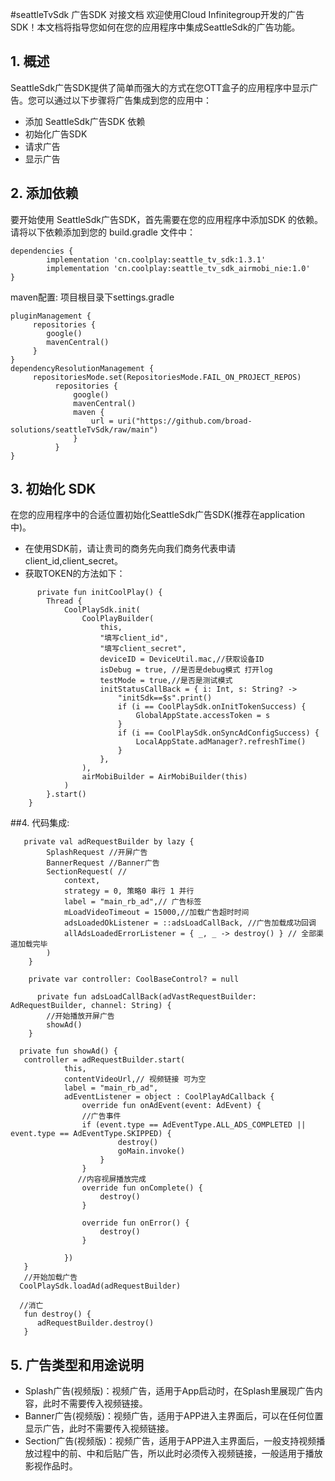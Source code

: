 #seattleTvSdk 广告SDK 对接文档
欢迎使用Cloud Infinitegroup开发的广告SDK！本文档将指导您如何在您的应用程序中集成SeattleSdk的广告功能。

## 1. 概述

SeattleSdk广告SDK提供了简单而强大的方式在您OTT盒子的应用程序中显示广告。您可以通过以下步骤将广告集成到您的应用中：

- 添加 SeattleSdk广告SDK 依赖
- 初始化广告SDK
- 请求广告
- 显示广告

## 2. 添加依赖

要开始使用 SeattleSdk广告SDK，首先需要在您的应用程序中添加SDK 的依赖。请将以下依赖添加到您的
build.gradle 文件中：

    dependencies {
            implementation 'cn.coolplay:seattle_tv_sdk:1.3.1'
            implementation 'cn.coolplay:seattle_tv_sdk_airmobi_nie:1.0'
    }

maven配置: 项目根目录下settings.gradle

    pluginManagement {
         repositories {
            google()
            mavenCentral()
         }
    }
    dependencyResolutionManagement {
         repositoriesMode.set(RepositoriesMode.FAIL_ON_PROJECT_REPOS)
              repositories {
                  google()
                  mavenCentral()
                  maven {
                      url = uri("https://github.com/broad-solutions/seattleTvSdk/raw/main")
                  }
              }
    }

## 3. 初始化 SDK

在您的应用程序中的合适位置初始化SeattleSdk广告SDK(推荐在application 中)。

- 在使用SDK前，请让贵司的商务先向我们商务代表申请client_id,client_secret。
- 获取TOKEN的方法如下：

```
      private fun initCoolPlay() {
        Thread {
            CoolPlaySdk.init(
                CoolPlayBuilder(
                    this,
                    "填写client_id",
                    "填写client_secret",
                    deviceID = DeviceUtil.mac,//获取设备ID
                    isDebug = true, //是否是debug模式 打开log
                    testMode = true,//是否是测试模式
                    initStatusCallBack = { i: Int, s: String? ->
                        "initSdk==$s".print()
                        if (i == CoolPlaySdk.onInitTokenSuccess) {
                            GlobalAppState.accessToken = s
                        }
                        if (i == CoolPlaySdk.onSyncAdConfigSuccess) {
                            LocalAppState.adManager?.refreshTime()
                        }
                    },
                ),
                airMobiBuilder = AirMobiBuilder(this)
            )
        }.start()
    }
```

##4. 代码集成:

```
   private val adRequestBuilder by lazy {
        SplashRequest //开屏广告
        BannerRequest //Banner广告
        SectionRequest( //
            context,
            strategy = 0, 策略0 串行 1 并行
            label = "main_rb_ad",// 广告标签
            mLoadVideoTimeout = 15000,//加载广告超时时间
            adsLoadedOkListener = ::adsLoadCallBack, //广告加载成功回调
            allAdsLoadedErrorListener = { _, _ -> destroy() } // 全部渠道加载完毕
        )
    }

    private var controller: CoolBaseControl? = null
    
      private fun adsLoadCallBack(adVastRequestBuilder: AdRequestBuilder, channel: String) {
        //开始播放开屏广告
        showAd()
    }
    
  private fun showAd() { 
   controller = adRequestBuilder.start(
            this,
            contentVideoUrl,// 视频链接 可为空
            label = "main_rb_ad",
            adEventListener = object : CoolPlayAdCallback {
                override fun onAdEvent(event: AdEvent) {
                //广告事件
                if (event.type == AdEventType.ALL_ADS_COMPLETED || event.type == AdEventType.SKIPPED) {
                        destroy()
                        goMain.invoke()
                    }
                }
               //内容视屏播放完成
                override fun onComplete() {
                    destroy()
                }

                override fun onError() {
                    destroy()
                }

            })
   }
   //开始加载广告
  CoolPlaySdk.loadAd(adRequestBuilder)
  
  //消亡
   fun destroy() {  
      adRequestBuilder.destroy()
   }

```

## 5. 广告类型和用途说明

- Splash广告(视频版)：视频广告，适用于App启动时，在Splash里展现广告内容，此时不需要传入视频链接。
- Banner广告(视频版)：视频广告，适用于APP进入主界面后，可以在任何位置显示广告，此时不需要传入视频链接。
- Section广告(视频版)：视频广告，适用于APP进入主界面后，一般支持视频播放过程中的前、中和后贴广告，所以此时必须传入视频链接，一般适用于播放影视作品时。



